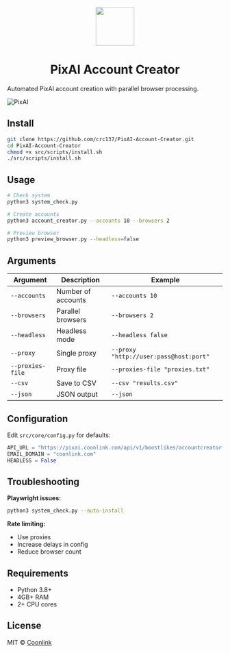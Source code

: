 <div align="center">
  <a href="https://github.com/coonlink">
    <img width="90px" src="https://raw.coonlink.com/cloud/PixAI Daily/logo.svg" />
  </a>
  <h1>PixAI Account Creator</h1>
</div>

Automated PixAI account creation with parallel browser processing.

![PixAI](https://raw.coonlink.com/cloud/photo_5974064291013316193_x.jpg)

## Install

```bash
git clone https://github.com/crc137/PixAI-Account-Creator.git
cd PixAI-Account-Creator
chmod +x src/scripts/install.sh
./src/scripts/install.sh
```

## Usage

```bash
# Check system
python3 system_check.py

# Create accounts
python3 account_creator.py --accounts 10 --browsers 2

# Preview browser
python3 preview_browser.py --headless=false
```

## Arguments

| Argument | Description | Example |
|----------|-------------|---------|
| `--accounts` | Number of accounts | `--accounts 10` |
| `--browsers` | Parallel browsers | `--browsers 2` |
| `--headless` | Headless mode | `--headless false` |
| `--proxy` | Single proxy | `--proxy "http://user:pass@host:port"` |
| `--proxies-file` | Proxy file | `--proxies-file "proxies.txt"` |
| `--csv` | Save to CSV | `--csv "results.csv"` |
| `--json` | JSON output | `--json` |

## Configuration

Edit `src/core/config.py` for defaults:

```python
API_URL = "https://pixai.coonlink.com/api/v1/boostlikes/accountcreator-add"
EMAIL_DOMAIN = "coonlink.com"
HEADLESS = False
```

## Troubleshooting

**Playwright issues:**
```bash
python3 system_check.py --auto-install
```

**Rate limiting:**
- Use proxies
- Increase delays in config
- Reduce browser count

## Requirements

- Python 3.8+
- 4GB+ RAM
- 2+ CPU cores

## License

MIT © [Coonlink](https://coonlink.com)
